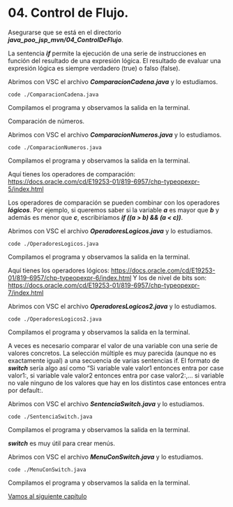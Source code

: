 # 04. Control de Flujo.


Asegurarse que se está en el directorio ***java_poo_jsp_mvn/04_ControlDeFlujo***.


La sentencia ***if*** permite la ejecución de una serie de instrucciones en función del resultado de una expresión lógica. El resultado de evaluar una expresión lógica es siempre verdadero (true) o falso (false). 

Abrimos con VSC el archivo ***ComparacionCadena.java*** y lo estudiamos.

```
code ./ComparacionCadena.java
```

Compilamos el programa y observamos la salida en la terminal.

Comparación de números.

Abrimos con VSC el archivo ***ComparacionNumeros.java*** y lo estudiamos.

```
code ./ComparacionNumeros.java
```

Compilamos el programa y observamos la salida en la terminal.

Aquí tienes los operadores de comparación: https://docs.oracle.com/cd/E19253-01/819-6957/chp-typeopexpr-5/index.html

Los operadores de comparación se pueden combinar con los operadores ***lógicos***. Por ejemplo, si queremos saber si la variable ***a*** es mayor que ***b*** y además es menor que ***c***, escribiríamos ***if ((a > b) && (a < c))***.


Abrimos con VSC el archivo ***OperadoresLogicos.java*** y lo estudiamos.

```
code ./OperadoresLogicos.java
```

Compilamos el programa y observamos la salida en la terminal.

Aquí tienes los operadores lógicos: https://docs.oracle.com/cd/E19253-01/819-6957/chp-typeopexpr-6/index.html
Y los de nivel de bits son: https://docs.oracle.com/cd/E19253-01/819-6957/chp-typeopexpr-7/index.html

Abrimos con VSC el archivo ***OperadoresLogicos2.java*** y lo estudiamos.

```
code ./OperadoresLogicos2.java
```

Compilamos el programa y observamos la salida en la terminal.


A veces es necesario comparar el valor de una variable con una serie de valores concretos. La selección múltiple es muy parecida (aunque no es exactamente igual) a una secuencia de varias sentencias if. El formato de ***switch*** sería algo así como “Si variable vale valor1 entonces entra por case valor1:, si variable vale valor2 entonces entra por case valor2:,… si variable no vale ninguno de los valores que hay en los distintos case entonces entra por default:.


Abrimos con VSC el archivo ***SentenciaSwitch.java*** y lo estudiamos.

```
code ./SentenciaSwitch.java
```

Compilamos el programa y observamos la salida en la terminal.


***switch*** es muy útil para crear menús.

Abrimos con VSC el archivo ***MenuConSwitch.java*** y lo estudiamos.

```
code ./MenuConSwitch.java
```

Compilamos el programa y observamos la salida en la terminal.


[Vamos al siguiente capítulo](../05_Bucles/_Contenido.md)

